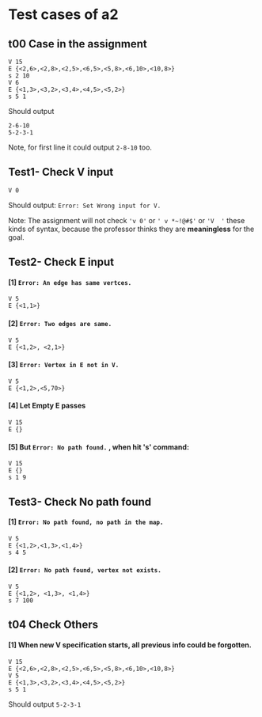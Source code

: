 
# Test cases of a2

## t00 Case in the assignment
```
V 15
E {<2,6>,<2,8>,<2,5>,<6,5>,<5,8>,<6,10>,<10,8>}
s 2 10
V 6
E {<1,3>,<3,2>,<3,4>,<4,5>,<5,2>}
s 5 1
```
Should output
```
2-6-10 
5-2-3-1
```
Note, for first line it could output `2-8-10` too.

## Test1- Check V input
```
V 0
```
Should output: `Error: Set Wrong input for V.` <br>


Note: The assignment will not check `'v 0'` or `' v *~!@#$'` or `'V  '` these kinds of syntax, because the professor thinks they are **meaningless** for the goal.


## Test2- Check E input
#### [1] `Error: An edge has same vertces.`
```
V 5
E {<1,1>}
```


#### [2] `Error: Two edges are same.` 
```
V 5
E {<1,2>, <2,1>}
```

#### [3] `Error: Vertex in E not in V.`
```
V 5
E {<1,2>,<5,70>}
```

#### [4] Let Empty E passes
```
V 15
E {}
```
#### [5] But `Error: No path found.` , when hit 's' command:
```
V 15
E {}
s 1 9
``` 


## Test3- Check No path found
#### [1] `Error: No path found, no path in the map.`
```
V 5
E {<1,2>,<1,3>,<1,4>}
s 4 5
```
#### [2] `Error: No path found, vertex not exists.`
```
V 5
E {<1,2>, <1,3>, <1,4>}
s 7 100
```



## t04 Check Others
#### [1] When new V specification starts, all previous info could be forgotten.
```
V 15
E {<2,6>,<2,8>,<2,5>,<6,5>,<5,8>,<6,10>,<10,8>}
V 5
E {<1,3>,<3,2>,<3,4>,<4,5>,<5,2>}
s 5 1
```
Should output `5-2-3-1`

